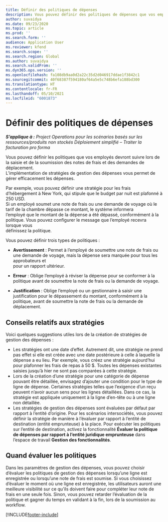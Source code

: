 ```yaml
---
title: Définir des politiques de dépenses
description: Vous pouvez définir des politiques de dépenses que vos employés devront suivre lors de la saisie et de la soumission des notes de frais et des demandes de déplacement.
author: suvaidya
ms.date: 09/23/2020
ms.topic: article
ms.prod: ''
ms.search.form: ''
audience: Application User
ms.reviewer: kfend
ms.search.scope: ''
ms.search.region: Global
ms.author: suvaidya
ms.search.validFrom: ''
ms.dyn365.ops.version: ''
ms.openlocfilehash: fa108db9aa0d2a22c35d2d046917ddae1f3842c1
ms.sourcegitcommit: 40f68387f594180af64a5e5c748b6efa188bd300
ms.translationtype: HT
ms.contentlocale: fr-FR
ms.lasthandoff: 05/10/2021
ms.locfileid: "6001873"
---
```

# <a name="define-expense-policies"></a>Définir des politiques de dépenses

_**S’applique à :** Project Operations pour les scénarios basés sur les ressources/produits non stockés Déploiement simplifié – Traiter la facturation pro forma_

Vous pouvez définir les politiques que vos employés devront suivre lors de la saisie et de la soumission des notes de frais et des demandes de déplacement.         
L’implémentation de stratégies de gestion des dépenses vous permet de gérer efficacement les dépenses.         

Par exemple, vous pouvez définir une stratégie pour les frais d’hébergement à New York, qui stipule que le budget par nuit est plafonné à 250 USD.       
Si un employé soumet une note de frais ou une demande de voyage où le tarif de la chambre dépasse ce montant, le système informera         
l’employé que le montant de la dépense a été dépassé, conformément à la politique. Vous pouvez configurer le message que l’employé recevra lorsque vous        
définissez la politique.      
        
Vous pouvez définir trois types de politiques :         
        
- **Avertissement** : Permet à l’employé de soumettre une note de frais ou une demande de voyage, mais la dépense sera marquée pour tous les approbateurs et         
  pour un rapport ultérieur.        

- **Erreur** : Oblige l’employé à réviser la dépense pour se conformer à la politique avant de soumettre la note de frais ou la demande de voyage.        
 
 - **Justification** : Oblige l’employé ou un gestionnaire à saisir une justification pour le dépassement du montant, conformément à la politique, avant de soumettre la note de frais ou la demande de déplacement.        

## <a name="policy-tips"></a>Conseils relatifs aux stratégies
Voici quelques suggestions utiles lors de la création de stratégies de gestion des dépenses : 

- Les stratégies ont une date d’effet. Autrement dit, une stratégie ne prend pas effet si elle est créée avec une date postérieure à celle à laquelle la dépense a eu lieu. Par exemple, vous créez une stratégie aujourd’hui pour plafonner les frais de repas à 50 $. Toutes les dépenses existantes saisies jusqu’à hier ne sont pas comparées à cette stratégie.
- Lors de la création d’une stratégie pour une catégorie de dépense pouvant être détaillée, envisagez d’ajouter une condition pour le type de ligne de dépense. Certaines stratégies telles que l’exigence d’un reçu peuvent n’avoir aucun sens pour les lignes détaillées. Dans ce cas, la stratégie est appliquée uniquement à la ligne d’en-tête ou à une ligne non détaillée. 
- Les stratégies de gestion des dépenses sont évaluées par défaut par rapport à l’entité d’origine. Pour les scénarios intersociétés, vous pouvez définir la stratégie de manière à l’évaluer par rapport à l’entité de destination (entité emprunteuse) à la place. Pour exécuter les politiques sur l’entité de destination, activez la fonctionnalité **Évaluer la politique de dépenses par rapport à l’entité juridique emprunteuse** dans l’espace de travail **Gestion des fonctionnalités**.

## <a name="when-to-evaluate-policies"></a>Quand évaluer les politiques

Dans les paramètres de gestion des dépenses, vous pouvez choisir d’évaluer les politiques de gestion des dépenses lorsqu’une ligne est enregistrée ou lorsqu’une note de frais est soumise. Si vous choisissez d’évaluer le moment où une ligne est enregistrée, les utilisateurs auront une meilleure visibilité sur ce qu’ils doivent faire pour compléter leur note de frais en une seule fois. Sinon, vous pouvez retarder l’évaluation de la politique et gagner du temps en validant à la fin, lors de la soumission au workflow.


[!INCLUDE[footer-include](../includes/footer-banner.md)]